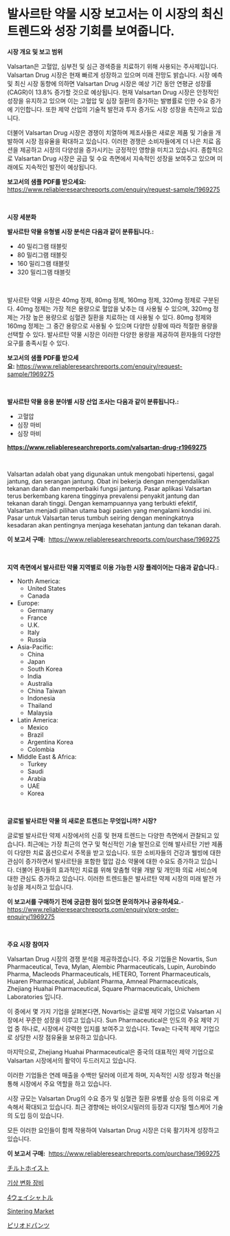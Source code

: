 <p><h1>발사르탄 약물 시장 보고서는 이 시장의 최신 트렌드와 성장 기회를 보여줍니다.</h1></p><p><strong>시장 개요 및 보고 범위</strong></p>
<p><p>Valsartan은 고혈압, 심부전 및 심근 경색증을 치료하기 위해 사용되는 주사제입니다. Valsartan Drug 시장은 현재 빠르게 성장하고 있으며 미래 전망도 밝습니다. 시장 예측 및 최신 시장 동향에 의하면 Valsartan Drug 시장은 예상 기간 동안 연평균 성장률(CAGR)이 13.8% 증가할 것으로 예상됩니다. 현재 Valsartan Drug 시장은 안정적인 성장을 유지하고 있으며 이는 고혈압 및 심장 질환의 증가하는 발병률로 인한 수요 증가에 기인합니다. 또한 제약 산업의 기술적 발전과 투자 증가도 시장 성장을 촉진하고 있습니다.</p><p>더불어 Valsartan Drug 시장은 경쟁이 치열하며 제조사들은 새로운 제품 및 기술을 개발하여 시장 점유율을 확대하고 있습니다. 이러한 경쟁은 소비자들에게 더 나은 치료 옵션을 제공하고 시장의 다양성을 증가시키는 긍정적인 영향을 미치고 있습니다. 종합적으로 Valsartan Drug 시장은 공급 및 수요 측면에서 지속적인 성장을 보여주고 있으며 미래에도 지속적인 발전이 예상됩니다.</p></p>
<p><strong>보고서의 샘플 PDF를 받으세요:</strong> <a href="https://www.reliableresearchreports.com/enquiry/request-sample/1969275">https://www.reliableresearchreports.com/enquiry/request-sample/1969275</a></p>
<p>&nbsp;</p>
<p><strong>시장 세분화</strong></p>
<p><strong>발사르탄 약물 유형별 시장 분석은 다음과 같이 분류됩니다.:</strong></p>
<p><ul><li>40 밀리그램 태블릿</li><li>80 밀리그램 태블릿</li><li>160 밀리그램 태블릿</li><li>320 밀리그램 태블릿</li></ul></p>
<p>&nbsp;</p>
<p><p>발사르탄 약물 시장은 40mg 정제, 80mg 정제, 160mg 정제, 320mg 정제로 구분된다. 40mg 정제는 가장 적은 용량으로 혈압을 낮추는 데 사용될 수 있으며, 320mg 정제는 가장 높은 용량으로 심혈관 질환을 치료하는 데 사용될 수 있다. 80mg 정제와 160mg 정제는 그 중간 용량으로 사용될 수 있으며 다양한 상황에 따라 적절한 용량을 선택할 수 있다. 발사르탄 약물 시장은 이러한 다양한 용량을 제공하여 환자들의 다양한 요구를 충족시킬 수 있다.</p></p>
<p><strong>보고서의 샘플 PDF를 받으세요:</strong>&nbsp;<a href="https://www.reliableresearchreports.com/enquiry/request-sample/1969275">https://www.reliableresearchreports.com/enquiry/request-sample/1969275</a></p>
<p>&nbsp;</p>
<p><strong> 발사르탄 약물 응용 분야별 시장 산업 조사는 다음과 같이 분류됩니다.:</strong></p>
<p><ul><li>고혈압</li><li>심장 마비</li><li>심장 마비</li></ul></p>
<p><strong><a href="https://www.reliableresearchreports.com/valsartan-drug-r1969275">https://www.reliableresearchreports.com/valsartan-drug-r1969275</a></strong></p>
<p>&nbsp;</p>
<p><p>Valsartan adalah obat yang digunakan untuk mengobati hipertensi, gagal jantung, dan serangan jantung. Obat ini bekerja dengan mengendalikan tekanan darah dan memperbaiki fungsi jantung. Pasar aplikasi Valsartan terus berkembang karena tingginya prevalensi penyakit jantung dan tekanan darah tinggi. Dengan kemampuannya yang terbukti efektif, Valsartan menjadi pilihan utama bagi pasien yang mengalami kondisi ini. Pasar untuk Valsartan terus tumbuh seiring dengan meningkatnya kesadaran akan pentingnya menjaga kesehatan jantung dan tekanan darah.</p></p>
<p><strong>이 보고서 구매:</strong>&nbsp; <a href="https://www.reliableresearchreports.com/purchase/1969275">https://www.reliableresearchreports.com/purchase/1969275</a></p>
<p>&nbsp;</p>
<p><strong>지역 측면에서 발사르탄 약물 지역별로 이용 가능한 시장 플레이어는 다음과 같습니다.:</strong></p>
<p><ul>
    <li>
        North America:
        <ul>
            <li>United States</li>
            <li>Canada</li>
        </ul>
    </li>
    <li>
        Europe:
        <ul>
            <li>Germany</li>
            <li>France</li>
            <li>U.K.</li>
            <li>Italy</li>
            <li>Russia</li>
        </ul>
    </li>
    <li>
        Asia-Pacific:
        <ul>
            <li>China</li>
            <li>Japan</li>
            <li>South Korea</li>
            <li>India</li>
            <li>Australia</li>
            <li>China Taiwan</li>
            <li>Indonesia</li>
            <li>Thailand</li>
            <li>Malaysia</li>
        </ul>
    </li>
    <li>
        Latin America:
        <ul>
            <li>Mexico</li>
            <li>Brazil</li>
            <li>Argentina Korea</li>
            <li>Colombia</li>
        </ul>
    </li>
    <li>
        Middle East & Africa:
        <ul>
            <li>Turkey</li>
            <li>Saudi</li>
            <li>Arabia</li>
            <li>UAE</li>
            <li>Korea</li>
        </ul>
    </li>
    </ul></p>
<p>&nbsp;</p>
<p><strong>글로벌 발사르탄 약물 의 새로운 트렌드는 무엇입니까? 시장?</strong></p>
<p><p>글로벌 발사르탄 약제 시장에서의 신흥 및 현재 트렌드는 다양한 측면에서 관찰되고 있습니다. 최근에는 가장 최근의 연구 및 혁신적인 기술 발전으로 인해 발사르탄 기반 제품이 다양한 치료 옵션으로서 주목을 받고 있습니다. 또한 소비자들의 건강과 웰빙에 대한 관심이 증가하면서 발사르탄을 포함한 혈압 감소 약물에 대한 수요도 증가하고 있습니다. 더불어 환자들의 효과적인 치료를 위해 맞춤형 약물 개발 및 개인화 의료 서비스에 대한 관심도 증가하고 있습니다. 이러한 트렌드들은 발사르탄 약제 시장의 미래 발전 가능성을 제시하고 있습니다.</p></p>
<p><strong>이 보고서를 구매하기 전에 궁금한 점이 있으면 문의하거나 공유하세요.</strong>- <a href="https://www.reliableresearchreports.com/enquiry/pre-order-enquiry/1969275">https://www.reliableresearchreports.com/enquiry/pre-order-enquiry/1969275</a></p>
<p>&nbsp;</p>
<p><strong>주요 시장 참여자</strong></p>
<p><p>Valsartan Drug 시장의 경쟁 분석을 제공하겠습니다. 주요 기업들은 Novartis, Sun Pharmaceutical, Teva, Mylan, Alembic Pharmaceuticals, Lupin, Aurobindo Pharma, Macleods Pharmaceuticals, HETERO, Torrent Pharmaceuticals, Huaren Pharmaceutical, Jubilant Pharma, Amneal Pharmaceuticals, Zhejiang Huahai Pharmaceutical, Square Pharmaceuticals, Unichem Laboratories 입니다.</p><p>이 중에서 몇 가지 기업을 살펴본다면, Novartis는 글로벌 제약 기업으로 Valsartan 시장에서 꾸준한 성장을 이루고 있습니다. Sun Pharmaceutical은 인도의 주요 제약 기업 중 하나로, 시장에서 강력한 입지를 보여주고 있습니다. Teva는 다국적 제약 기업으로 상당한 시장 점유율을 보유하고 있습니다.</p><p>마지막으로, Zhejiang Huahai Pharmaceutical은 중국의 대표적인 제약 기업으로 Valsartan 시장에서의 활약이 두드러지고 있습니다.</p><p>이러한 기업들은 연례 매출을 수백만 달러에 이르게 하며, 지속적인 시장 성장과 혁신을 통해 시장에서 주요 역할을 하고 있습니다.</p><p>시장 규모는 Valsartan Drug의 수요 증가 및 심혈관 질환 유병률 상승 등의 이유로 계속해서 확대되고 있습니다. 최근 경향에는 바이오시밀러의 등장과 디지털 헬스케어 기술의 도입 등이 있습니다.</p><p>모든 이러한 요인들이 함께 작용하여 Valsartan Drug 시장은 더욱 활기차게 성장하고 있습니다.</p></p>
<p><strong>이 보고서 구매:</strong>&nbsp;&nbsp;<a href="https://www.reliableresearchreports.com/purchase/1969275">https://www.reliableresearchreports.com/purchase/1969275</a></p>
<p><p><a href="https://github.com/KaydenJohns1964/Market-Research-Report-List-1/blob/main/886150425182.md">チルトホイスト</a></p><p><a href="https://medium.com/@davionolson1/%EB%82%A0%EC%94%A8-%EB%B3%80%ED%98%95-%EC%9E%A5%EB%B9%84-%EC%8B%9C%EC%9E%A5%EC%9D%80-%EC%8B%9C%EC%9E%A5-%EC%A0%90%EC%9C%A0%EC%9C%A8-%ED%81%AC%EA%B8%B0-%EB%B0%8F-2031%EB%85%84%EA%B9%8C%EC%A7%80%EC%9D%98-%EC%98%88%EC%83%81-%EC%98%88%EC%B8%A1%EC%97%90-%EC%B4%88%EC%A0%90%EC%9D%84-%EB%A7%9E%EC%B7%84%EB%8B%A4-7838b1a4b939">기상 변화 장비</a></p><p><a href="https://github.com/marbadji/Market-Research-Report-List-1/blob/main/113748425181.md">4ウェイシャトル</a></p><p><a href="https://github.com/mancsybtousav/Market-Research-Report-List-2/blob/main/sintering-market.md">Sintering Market</a></p><p><a href="https://medium.com/@camilcosta76856/%E5%88%86%E6%9E%90%E6%9C%9F%E9%96%93%E3%83%91%E3%83%B3%E3%83%84%E5%B8%82%E5%A0%B4-%E3%82%B0%E3%83%AD%E3%83%BC%E3%83%90%E3%83%AB%E7%94%A3%E6%A5%AD%E3%81%AE%E5%B1%95%E6%9C%9B%E3%81%A8%E4%BA%88%E6%B8%AC-2024%E5%B9%B4%E3%81%8B%E3%82%892031%E5%B9%B4%E3%81%BE%E3%81%A7-60469463d3b0">ピリオドパンツ</a></p></p>